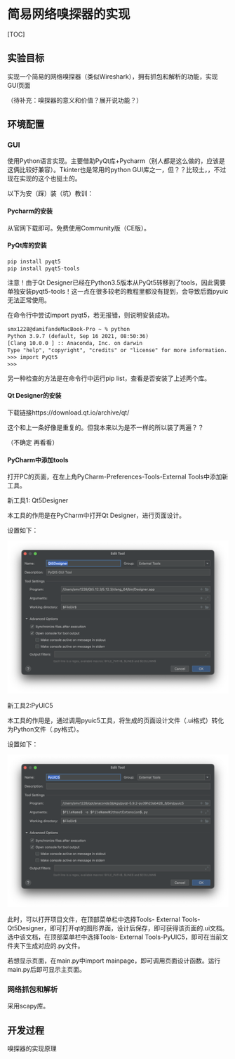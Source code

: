 # 简易网络嗅探器的实现

[TOC]

## 实验目标

实现一个简易的网络嗅探器（类似Wireshark），拥有抓包和解析的功能，实现GUI页面

（待补充：嗅探器的意义和价值？展开说功能？）



## 环境配置

### GUI

使用Python语言实现。主要借助PyQt库+Pycharm（别人都是这么做的，应该是这俩比较好兼容）。Tkinter也是常用的python GUI库之一，但？？比较土，，不过现在实现的这个也挺土的。

以下为安（踩）装（坑）教训：

#### Pycharm的安装

从官网下载即可。免费使用Community版（CE版）。

#### PyQt库的安装

```
pip install pyqt5
pip install pyqt5-tools
```

注意！由于Qt Designer已经在Python3.5版本从PyQt5转移到了tools，因此需要单独安装pyqt5-tools！这一点在很多较老的教程里都没有提到，会导致后面pyuic无法正常使用。

在命令行中尝试import pyqt5，若无报错，则说明安装成功。

```
smx1228@damifandeMacBook-Pro ~ % python
Python 3.9.7 (default, Sep 16 2021, 08:50:36) 
[Clang 10.0.0 ] :: Anaconda, Inc. on darwin
Type "help", "copyright", "credits" or "license" for more information.
>>> import PyQt5
>>> 
```

另一种检查的方法是在命令行中运行pip list，查看是否安装了上述两个库。

#### Qt Designer的安装

下载链接https://download.qt.io/archive/qt/

这个和上一条好像是重复的。但我本来以为是不一样的所以装了两遍？？

（不确定 再看看）

#### PyCharm中添加tools

打开PC的页面，在左上角PyCharm-Preferences-Tools-External Tools中添加新工具。

新工具1: Qt5Designer

本工具的作用是在PyCharm中打开Qt Designer，进行页面设计。

设置如下：

<img src="./Qt5Designer.png" alt="Qt5Designer" style="zoom:50%;" />

新工具2:PyUIC5

本工具的作用是，通过调用pyuic5工具，将生成的页面设计文件（.ui格式）转化为Python文件（.py格式）。

设置如下：

<img src="./PyUIC5.png" alt="PyUIC5" style="zoom:50%;" />

此时，可以打开项目文件，在顶部菜单栏中选择Tools- External Tools-Qt5Designer，即可打开qt的图形界面，设计后保存，即可获得该页面的.ui文档。选中该文档，在顶部菜单栏中选择Tools- External Tools-PyUIC5，即可在当前文件夹下生成对应的.py文件。

若想显示页面，在main.py中import mainpage，即可调用页面设计函数。运行main.py后即可显示主页面。

### 网络抓包和解析

采用scapy库。

## 开发过程

嗅探器的实现原理

